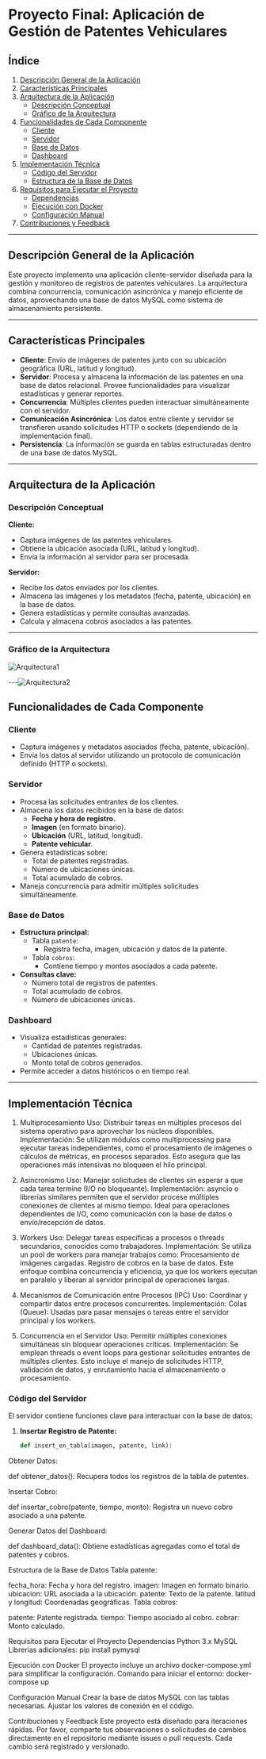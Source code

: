 # Proyecto Final: Aplicación de Gestión de Patentes Vehiculares

## Índice
1. [Descripción General de la Aplicación](#descripción-general-de-la-aplicación)
2. [Características Principales](#características-principales)
3. [Arquitectura de la Aplicación](#arquitectura-de-la-aplicación)
    - [Descripción Conceptual](#descripción-conceptual)
    - [Gráfico de la Arquitectura](#gráfico-de-la-arquitectura)
4. [Funcionalidades de Cada Componente](#funcionalidades-de-cada-componente)
    - [Cliente](#cliente)
    - [Servidor](#servidor)
    - [Base de Datos](#base-de-datos)
    - [Dashboard](#dashboard)
5. [Implementación Técnica](#implementación-técnica)
    - [Código del Servidor](#código-del-servidor)
    - [Estructura de la Base de Datos](#estructura-de-la-base-de-datos)
6. [Requisitos para Ejecutar el Proyecto](#requisitos-para-ejecutar-el-proyecto)
    - [Dependencias](#dependencias)
    - [Ejecución con Docker](#ejecución-con-docker)
    - [Configuración Manual](#configuración-manual)
7. [Contribuciones y Feedback](#contribuciones-y-feedback)

---

## Descripción General de la Aplicación
Este proyecto implementa una aplicación cliente-servidor diseñada para la gestión y monitoreo de registros de patentes vehiculares. La arquitectura combina concurrencia, comunicación asincrónica y manejo eficiente de datos, aprovechando una base de datos MySQL como sistema de almacenamiento persistente.

---

## Características Principales
- **Cliente**: Envío de imágenes de patentes junto con su ubicación geográfica (URL, latitud y longitud).
- **Servidor**: Procesa y almacena la información de las patentes en una base de datos relacional. Provee funcionalidades para visualizar estadísticas y generar reportes.
- **Concurrencia**: Múltiples clientes pueden interactuar simultáneamente con el servidor.
- **Comunicación Asincrónica**: Los datos entre cliente y servidor se transfieren usando solicitudes HTTP o sockets (dependiendo de la implementación final).
- **Persistencia**: La información se guarda en tablas estructuradas dentro de una base de datos MySQL.

---

## Arquitectura de la Aplicación

### Descripción Conceptual
**Cliente:**
- Captura imágenes de las patentes vehiculares.
- Obtiene la ubicación asociada (URL, latitud y longitud).
- Envía la información al servidor para ser procesada.

**Servidor:**
- Recibe los datos enviados por los clientes.
- Almacena las imágenes y los metadatos (fecha, patente, ubicación) en la base de datos.
- Genera estadísticas y permite consultas avanzadas.
- Calcula y almacena cobros asociados a las patentes.

---

### Gráfico de la Arquitectura

![Arquitectura1](https://github.com/user-attachments/assets/a0038dfa-b836-4a9d-9525-ac49abe7d025)

---![Arquitectura2](https://github.com/user-attachments/assets/47934a32-c3c2-4f11-b6cb-bae31298dfd8)


## Funcionalidades de Cada Componente

### Cliente
- Captura imágenes y metadatos asociados (fecha, patente, ubicación).
- Envía los datos al servidor utilizando un protocolo de comunicación definido (HTTP o sockets).

### Servidor
- Procesa las solicitudes entrantes de los clientes.
- Almacena los datos recibidos en la base de datos:
  - **Fecha y hora de registro.**
  - **Imagen** (en formato binario).
  - **Ubicación** (URL, latitud, longitud).
  - **Patente vehicular**.
- Genera estadísticas sobre:
  - Total de patentes registradas.
  - Número de ubicaciones únicas.
  - Total acumulado de cobros.
- Maneja concurrencia para admitir múltiples solicitudes simultáneamente.

### Base de Datos
- **Estructura principal:**
  - Tabla `patente`:
    - Registra fecha, imagen, ubicación y datos de la patente.
  - Tabla `cobros`:
    - Contiene tiempo y montos asociados a cada patente.
- **Consultas clave:**
  - Número total de registros de patentes.
  - Total acumulado de cobros.
  - Número de ubicaciones únicas.

### Dashboard
- Visualiza estadísticas generales:
  - Cantidad de patentes registradas.
  - Ubicaciones únicas.
  - Monto total de cobros generados.
- Permite acceder a datos históricos o en tiempo real.

---

## Implementación Técnica
1. Multiprocesamiento
Uso: Distribuir tareas en múltiples procesos del sistema operativo para aprovechar los núcleos disponibles.
Implementación:
Se utilizan módulos como multiprocessing para ejecutar tareas independientes, como el procesamiento de imágenes o cálculos de métricas, en procesos separados.
Esto asegura que las operaciones más intensivas no bloqueen el hilo principal.

2. Asincronismo
Uso: Manejar solicitudes de clientes sin esperar a que cada tarea termine (I/O no bloqueante).
Implementación:
asyncio o librerías similares permiten que el servidor procese múltiples conexiones de clientes al mismo tiempo.
Ideal para operaciones dependientes de I/O, como comunicación con la base de datos o envío/recepción de datos.

3. Workers
Uso: Delegar tareas específicas a procesos o threads secundarios, conocidos como trabajadores.
Implementación:
Se utiliza un pool de workers para manejar trabajos como:
Procesamiento de imágenes cargadas.
Registro de cobros en la base de datos.
Este enfoque combina concurrencia y eficiencia, ya que los workers ejecutan en paralelo y liberan al servidor principal de operaciones largas.

4. Mecanismos de Comunicación entre Procesos (IPC)
Uso: Coordinar y compartir datos entre procesos concurrentes.
Implementación:
Colas (Queue): Usadas para pasar mensajes o tareas entre el servidor principal y los workers.

5. Concurrencia en el Servidor
Uso: Permitir múltiples conexiones simultáneas sin bloquear operaciones críticas.
Implementación:
Se emplean threads o event loops para gestionar solicitudes entrantes de múltiples clientes.
Esto incluye el manejo de solicitudes HTTP, validación de datos, y enrutamiento hacia el almacenamiento o procesamiento.


### Código del Servidor
El servidor contiene funciones clave para interactuar con la base de datos:

1. **Insertar Registro de Patente:**
   ```python
   def insert_en_tabla(imagen, patente, link):
Obtener Datos:

def obtener_datos():
Recupera todos los registros de la tabla de patentes.

Insertar Cobro:

def insertar_cobro(patente, tiempo, monto):
Registra un nuevo cobro asociado a una patente.

Generar Datos del Dashboard:

def dashboard_data():
Obtiene estadísticas agregadas como el total de patentes y cobros.

Estructura de la Base de Datos
Tabla patente:

fecha_hora: Fecha y hora del registro.
imagen: Imagen en formato binario.
ubicacion: URL asociada a la ubicación.
patente: Texto de la patente.
latitud y longitud: Coordenadas geográficas.
Tabla cobros:

patente: Patente registrada.
tiempo: Tiempo asociado al cobro.
cobrar: Monto calculado.

Requisitos para Ejecutar el Proyecto
Dependencias
Python 3.x
MySQL
Librerías adicionales:
pip install pymysql

Ejecución con Docker
El proyecto incluye un archivo docker-compose.yml para simplificar la configuración.
Comando para iniciar el entorno:
docker-compose up

Configuración Manual
Crear la base de datos MySQL con las tablas necesarias.
Ajustar los valores de conexión en el código.

Contribuciones y Feedback
Este proyecto está diseñado para iteraciones rápidas.
Por favor, comparte tus observaciones o solicitudes de cambios directamente en el repositorio mediante issues o pull requests. Cada cambio será registrado y versionado.




